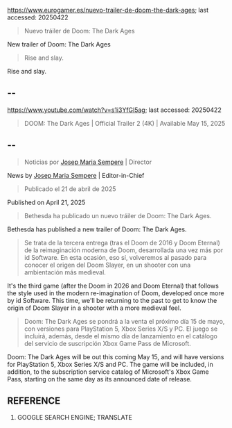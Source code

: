 https://www.eurogamer.es/nuevo-trailer-de-doom-the-dark-ages; last accessed: 20250422

> Nuevo tráiler de Doom: The Dark Ages

New trailer of Doom: The Dark Ages

> Rise and slay.

Rise and slay.

## --

https://www.youtube.com/watch?v=s1i3YfGl5ag; last accessed: 20250422

> DOOM: The Dark Ages | Official Trailer 2 (4K) | Available May 15, 2025 

## --

> Noticias por [Josep Maria Sempere](https://www.eurogamer.es/authors/josep-maria-sempere) | Director

News by [Josep Maria Sempere](https://www.eurogamer.es/authors/josep-maria-sempere) | Editor-in-Chief

> Publicado el 21 de abril de 2025

Published on April 21, 2025

> Bethesda ha publicado un nuevo tráiler de Doom: The Dark Ages.

Bethesda has published a new trailer of Doom: The Dark Ages.

> Se trata de la tercera entrega (tras el Doom de 2016 y Doom Eternal) de la reimaginación moderna de Doom, desarrollada una vez más por id Software. En esta ocasión, eso sí, volveremos al pasado para conocer el origen del Doom Slayer, en un shooter con una ambientación más medieval.

It's the third game (after the Doom in 2026 and Doom Eternal) that follows the style used in the modern re-imagination of Doom, developed once more by id Software. This time, we'll be returning to the past to get to know the origin of Doom Slayer in a shooter with a more medieval feel.

> Doom: The Dark Ages se pondrá a la venta el próximo día 15 de mayo, con versiones para PlayStation 5, Xbox Series X/S y PC. El juego se incluirá, además, desde el mismo día de lanzamiento en el catálogo del servicio de suscripción Xbox Game Pass de Microsoft. 

Doom: The Dark Ages will be out this coming May 15, and will have versions for PlayStation 5, Xbox Series X/S and PC. The game will be included, in addition, to the subscription service catalog of Microsoft's Xbox Game Pass, starting on the same day as its announced date of release. 

## REFERENCE

1) GOOGLE SEARCH ENGINE; TRANSLATE